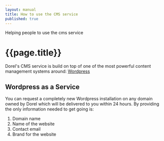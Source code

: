 ```yaml
---
layout: manual
title: How to use the CMS service
published: true
---
```


Helping people to use the cms service

# {{page.title}}

Dorel's CMS service is build on top of one of the most powerful content management systems around: [Wordpress](https://en.wikipedia.org/wiki/WordPress)

## Wordpress as a Service

You can request a completely new Wordpress installation on any domain owned by Dorel which will be delivered to you within 24 hours. By providing the only information needed to get going is:

1. Domain name
2. Name of the website
3. Contact email
4. Brand for the website